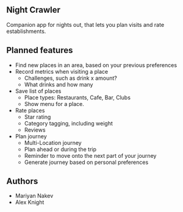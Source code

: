 Night Crawler
---

Companion app for nights out, that lets you plan visits and rate establishments.



## Planned features 
- Find new places in an area, based on your previous preferences
- Record metrics when visiting a place
  - Challenges, such as drink x amount?
  - What drinks and how many
- Save list of places
    - Place types: Restaurants, Cafe, Bar, Clubs
    - Show menu for a place.
- Rate places
    - Star rating
    - Category tagging, including weight
    - Reviews
- Plan journey
    - Multi-Location journey
    - Plan ahead or during the trip
    - Reminder to move onto the next part of your journey
    - Generate journey based on personal preferences

## Authors
- Mariyan Nakev
- Alex Knight